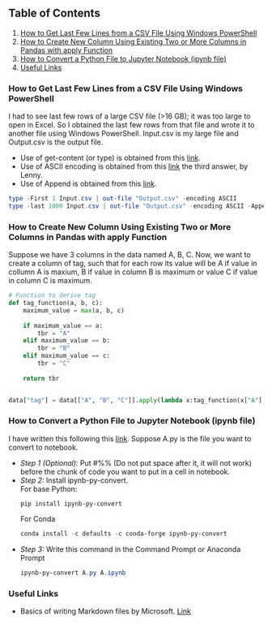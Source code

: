 ## Table of Contents
1. [How to Get Last Few Lines from a CSV File Using Windows PowerShell](#how-to-get-last-few-lines-from-a-csv-file-using-windows-powershell)
2. [How to Create New Column Using Existing Two or More Columns in Pandas with apply Function](#how-to-create-new-column-using-existing-one-or-more-column-in-pandas-with-apply-function)
3. [How to Convert a Python File to Jupyter Notebook (ipynb file)](#how-to-convert-a-python-file-to-jupyter-notebook-(ipynb-file))
4. [Useful Links](#useful-links)


### How to Get Last Few Lines from a CSV File Using Windows PowerShell
I had to see last few rows of a large CSV file (>16 GB); it was too large to open in Excel. So I obtained the last few rows from that file and wrote it to another file using Windows PowerShell. Input.csv is my large file and Output.csv is the output file.
- Use of get-content (or type) is obtained from this [link](https://www.csvexplorer.com/blog/open-big-csv/).
- Use of ASCII encoding is obtained from this [link](https://stackoverflow.com/questions/5596982/using-powershell-to-write-a-file-in-utf-8-without-the-bom) the third answer, by Lenny.
- Use of Append is obtained from this [link](https://powershell.org/2013/10/why-get-content-aint-yer-friend/).
```powershell
type -First 1 Input.csv | out-file "Output.csv" -encoding ASCII                # Getting heading
type -last 1000 Input.csv | out-file "Output.csv" -encoding ASCII -Append      # Getting last 1000 rows
```


### How to Create New Column Using Existing Two or More Columns in Pandas with apply Function
Suppose we have 3 columns in the data named A, B, C. Now, we want to create a column of tag, such that for each row its value will be A if value in collumn A is maxium, B if value in column B is maximum or value C if value in column C is maximum.
```python
# Function to derive tag
def tag_function(a, b, c):
    maximum_value = max(a, b, c)
    
    if maximum_value == a:
        tbr = "A"
    elif maximum_value == b:
        tbr = "B"
    elif maximum_value == c:
        tbr = "C"
    
    return tbr


data["tag"] = data[["A", "B", "C"]].apply(lambda x:tag_function(x["A"], x["B"], x["C"]), axis = 1)
```


### How to Convert a Python File to Jupyter Notebook (ipynb file)
I have written this following this [link](https://pypi.org/project/ipynb-py-convert/). Suppose A.py is the file you want to convert to notebook.
- *Step 1 (Optional):* Put #%% (Do not put space after it, it will not work) before the chunk of code you want to put in a cell in notebook.
- *Step 2:* Install ipynb-py-convert. \
For base Python: 
    ```
    pip install ipynb-py-convert
    ```
    For Conda
    ```powershell
    conda install -c defaults -c conda-forge ipynb-py-convert
    ```
- *Step 3:* Write this command in the Command Prompt or Anaconda Prompt
    ````powershell
    ipynb-py-convert A.py A.ipynb
    ````

### Useful Links
- Basics of writing Markdown files by Microsoft. [Link](https://docs.microsoft.com/en-us/azure/devops/project/wiki/markdown-guidance?view=azure-devops#:~:text=Paragraphs%20and%20line%20breaks,-Supported%20in%3A%20Definition&text=In%20a%20Markdown%20file%20or,text%20on%20a%20new%20line.)


